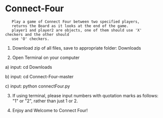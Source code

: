 # Connect-Four
       Play a game of Connect Four between two specified players,
       returns the Board as it looks at the end of the game.
       player1 and player2 are objects, one of them should use 'X' checkers and the other should
       use 'O' checkers.


1) Download zip of all files, save to appropriate folder: Downloads

2) Open Terminal on your computer      

  a) input: cd Downloads

  b) input: cd Connect-Four-master
  
  c) input: python connectFour.py

3) If using terminal, please input numbers with quotation marks as follows: "1" or "2", rather than just 1 or 2. 

4) Enjoy and Welcome to Connect Four! 
